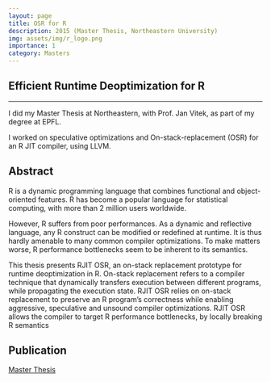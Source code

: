 ```yaml
---
layout: page
title: OSR for R
description: 2015 (Master Thesis, Northeastern University)
img: assets/img/r_logo.png
importance: 1
category: Masters 
---
```


## Efficient Runtime Deoptimization for R 
---

I did my Master Thesis at Northeastern, with Prof. Jan Vitek, as part of my degree at EPFL.

I worked on speculative optimizations and On-stack-replacement (OSR) for an R JIT compiler, using LLVM.

## Abstract

R is a dynamic programming language that combines functional and object-oriented features.
R has become a popular language for statistical computing, with more than 2 million users worldwide.

However, R suffers from poor performances.
As a dynamic and reflective language, any R construct can be modified or redefined at runtime.
It is thus hardly amenable to many common compiler optimizations.
To make matters worse, R performance bottlenecks seem to be inherent to its semantics.

This thesis presents RJIT OSR, an on-stack replacement prototype for runtime deoptimization in R.
On-stack replacement refers to a compiler technique that dynamically transfers execution between different programs, while propagating the execution state.
RJIT OSR relies on on-stack replacement to preserve an R program’s correctness while enabling aggressive, speculative and unsound compiler optimizations.
RJIT OSR allows the compiler to target R performance bottlenecks, by locally breaking R semantics

## Publication

<a href='https://github.com/aghosn/master-thesis/blob/master/MasterThesis/main.pdf'>Master Thesis</a>
